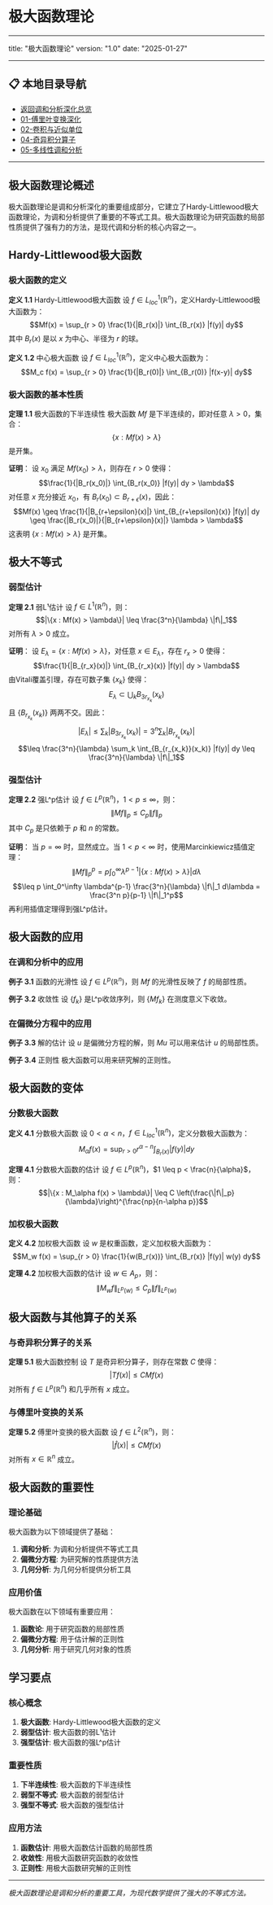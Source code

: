 # 极大函数理论

---

title: "极大函数理论"
version: "1.0"
date: "2025-01-27"

---

## 📋 本地目录导航

- [返回调和分析深化总览](./00-调和分析深化总览.md)
- [01-傅里叶变换深化](./01-傅里叶变换深化.md)
- [02-卷积与近似单位](./02-卷积与近似单位.md)
- [04-奇异积分算子](./04-奇异积分算子.md)
- [05-多线性调和分析](./05-多线性调和分析.md)

---

## 极大函数理论概述

极大函数理论是调和分析深化的重要组成部分，它建立了Hardy-Littlewood极大函数理论，为调和分析提供了重要的不等式工具。极大函数理论为研究函数的局部性质提供了强有力的方法，是现代调和分析的核心内容之一。

## Hardy-Littlewood极大函数

### 极大函数的定义

**定义 1.1** Hardy-Littlewood极大函数
设 $f \in L^1_{loc}(\mathbb{R}^n)$，定义Hardy-Littlewood极大函数为：
$$Mf(x) = \sup_{r > 0} \frac{1}{|B_r(x)|} \int_{B_r(x)} |f(y)| dy$$
其中 $B_r(x)$ 是以 $x$ 为中心、半径为 $r$ 的球。

**定义 1.2** 中心极大函数
设 $f \in L^1_{loc}(\mathbb{R}^n)$，定义中心极大函数为：
$$M_c f(x) = \sup_{r > 0} \frac{1}{|B_r(0)|} \int_{B_r(0)} |f(x-y)| dy$$

### 极大函数的基本性质

**定理 1.1** 极大函数的下半连续性
极大函数 $Mf$ 是下半连续的，即对任意 $\lambda > 0$，集合：
$$\{x : Mf(x) > \lambda\}$$
是开集。

**证明**：
设 $x_0$ 满足 $Mf(x_0) > \lambda$，则存在 $r > 0$ 使得：
$$\frac{1}{|B_r(x_0)|} \int_{B_r(x_0)} |f(y)| dy > \lambda$$
对任意 $x$ 充分接近 $x_0$，有 $B_r(x_0) \subset B_{r+\epsilon}(x)$，因此：
$$Mf(x) \geq \frac{1}{|B_{r+\epsilon}(x)|} \int_{B_{r+\epsilon}(x)} |f(y)| dy \geq \frac{|B_r(x_0)|}{|B_{r+\epsilon}(x)|} \lambda > \lambda$$
这表明 $\{x : Mf(x) > \lambda\}$ 是开集。

## 极大不等式

### 弱型估计

**定理 2.1** 弱L¹估计
设 $f \in L^1(\mathbb{R}^n)$，则：
$$|\{x : Mf(x) > \lambda\}| \leq \frac{3^n}{\lambda} \|f\|_1$$
对所有 $\lambda > 0$ 成立。

**证明**：
设 $E_\lambda = \{x : Mf(x) > \lambda\}$，对任意 $x \in E_\lambda$，存在 $r_x > 0$ 使得：
$$\frac{1}{|B_{r_x}(x)|} \int_{B_{r_x}(x)} |f(y)| dy > \lambda$$
由Vitali覆盖引理，存在可数子集 $\{x_k\}$ 使得：
$$E_\lambda \subset \bigcup_k B_{3r_{x_k}}(x_k)$$
且 $\{B_{r_{x_k}}(x_k)\}$ 两两不交。因此：
$$|E_\lambda| \leq \sum_k |B_{3r_{x_k}}(x_k)| = 3^n \sum_k |B_{r_{x_k}}(x_k)|$$
$$\leq \frac{3^n}{\lambda} \sum_k \int_{B_{r_{x_k}}(x_k)} |f(y)| dy \leq \frac{3^n}{\lambda} \|f\|_1$$

### 强型估计

**定理 2.2** 强L^p估计
设 $f \in L^p(\mathbb{R}^n)$，$1 < p \leq \infty$，则：
$$\|Mf\|_p \leq C_p \|f\|_p$$
其中 $C_p$ 是只依赖于 $p$ 和 $n$ 的常数。

**证明**：
当 $p = \infty$ 时，显然成立。当 $1 < p < \infty$ 时，使用Marcinkiewicz插值定理：
$$\|Mf\|_p^p = p \int_0^\infty \lambda^{p-1} |\{x : Mf(x) > \lambda\}| d\lambda$$
$$\leq p \int_0^\infty \lambda^{p-1} \frac{3^n}{\lambda} \|f\|_1 d\lambda = \frac{3^n p}{p-1} \|f\|_1^p$$
再利用插值定理得到强L^p估计。

## 极大函数的应用

### 在调和分析中的应用

**例子 3.1** 函数的光滑性
设 $f \in L^p(\mathbb{R}^n)$，则 $Mf$ 的光滑性反映了 $f$ 的局部性质。

**例子 3.2** 收敛性
设 $\{f_k\}$ 是L^p收敛序列，则 $\{Mf_k\}$ 在测度意义下收敛。

### 在偏微分方程中的应用

**例子 3.3** 解的估计
设 $u$ 是偏微分方程的解，则 $Mu$ 可以用来估计 $u$ 的局部性质。

**例子 3.4** 正则性
极大函数可以用来研究解的正则性。

## 极大函数的变体

### 分数极大函数

**定义 4.1** 分数极大函数
设 $0 < \alpha < n$，$f \in L^1_{loc}(\mathbb{R}^n)$，定义分数极大函数为：
$$M_\alpha f(x) = \sup_{r > 0} r^{\alpha-n} \int_{B_r(x)} |f(y)| dy$$

**定理 4.1** 分数极大函数的估计
设 $f \in L^p(\mathbb{R}^n)$，$1 \leq p < \frac{n}{\alpha}$，则：
$$|\{x : M_\alpha f(x) > \lambda\}| \leq C \left(\frac{\|f\|_p}{\lambda}\right)^{\frac{np}{n-\alpha p}}$$

### 加权极大函数

**定义 4.2** 加权极大函数
设 $w$ 是权重函数，定义加权极大函数为：
$$M_w f(x) = \sup_{r > 0} \frac{1}{w(B_r(x))} \int_{B_r(x)} |f(y)| w(y) dy$$

**定理 4.2** 加权极大函数的估计
设 $w \in A_p$，则：
$$\|M_w f\|_{L^p(w)} \leq C_p \|f\|_{L^p(w)}$$

## 极大函数与其他算子的关系

### 与奇异积分算子的关系

**定理 5.1** 极大函数控制
设 $T$ 是奇异积分算子，则存在常数 $C$ 使得：
$$|Tf(x)| \leq C Mf(x)$$
对所有 $f \in L^p(\mathbb{R}^n)$ 和几乎所有 $x$ 成立。

### 与傅里叶变换的关系

**定理 5.2** 傅里叶变换的极大函数
设 $f \in L^2(\mathbb{R}^n)$，则：
$$|\hat{f}(x)| \leq C Mf(x)$$
对所有 $x \in \mathbb{R}^n$ 成立。

## 极大函数的重要性

### 理论基础

极大函数为以下领域提供了基础：

1. **调和分析**: 为调和分析提供不等式工具
2. **偏微分方程**: 为研究解的性质提供方法
3. **几何分析**: 为几何分析提供分析工具

### 应用价值

极大函数在以下领域有重要应用：

1. **函数论**: 用于研究函数的局部性质
2. **偏微分方程**: 用于估计解的正则性
3. **几何分析**: 用于研究几何对象的性质

## 学习要点

### 核心概念

1. **极大函数**: Hardy-Littlewood极大函数的定义
2. **弱型估计**: 极大函数的弱L¹估计
3. **强型估计**: 极大函数的强L^p估计

### 重要性质

1. **下半连续性**: 极大函数的下半连续性
2. **弱型不等式**: 极大函数的弱型估计
3. **强型不等式**: 极大函数的强型估计

### 应用方法

1. **函数估计**: 用极大函数估计函数的局部性质
2. **收敛性**: 用极大函数研究函数的收敛性
3. **正则性**: 用极大函数研究解的正则性

---

*极大函数理论是调和分析的重要工具，为现代数学提供了强大的不等式方法。*
